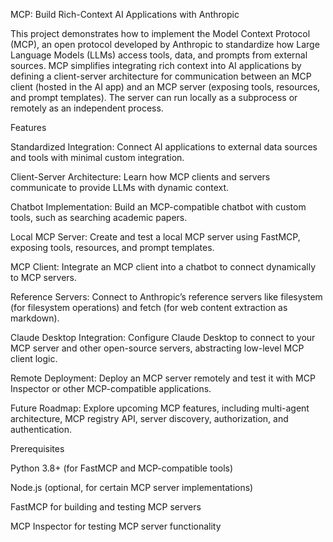 MCP: Build Rich-Context AI Applications with Anthropic

This project demonstrates how to implement the Model Context Protocol (MCP), an open protocol developed by Anthropic to standardize how Large Language Models (LLMs) access tools, data, and prompts from external sources. MCP simplifies integrating rich context into AI applications by defining a client-server architecture for communication between an MCP client (hosted in the AI app) and an MCP server (exposing tools, resources, and prompt templates). The server can run locally as a subprocess or remotely as an independent process.

Features





Standardized Integration: Connect AI applications to external data sources and tools with minimal custom integration.



Client-Server Architecture: Learn how MCP clients and servers communicate to provide LLMs with dynamic context.



Chatbot Implementation: Build an MCP-compatible chatbot with custom tools, such as searching academic papers.



Local MCP Server: Create and test a local MCP server using FastMCP, exposing tools, resources, and prompt templates.



MCP Client: Integrate an MCP client into a chatbot to connect dynamically to MCP servers.



Reference Servers: Connect to Anthropic’s reference servers like filesystem (for filesystem operations) and fetch (for web content extraction as markdown).



Claude Desktop Integration: Configure Claude Desktop to connect to your MCP server and other open-source servers, abstracting low-level MCP client logic.



Remote Deployment: Deploy an MCP server remotely and test it with MCP Inspector or other MCP-compatible applications.



Future Roadmap: Explore upcoming MCP features, including multi-agent architecture, MCP registry API, server discovery, authorization, and authentication.

Prerequisites





Python 3.8+ (for FastMCP and MCP-compatible tools)



Node.js (optional, for certain MCP server implementations)



FastMCP for building and testing MCP servers



MCP Inspector for testing MCP server functionality
